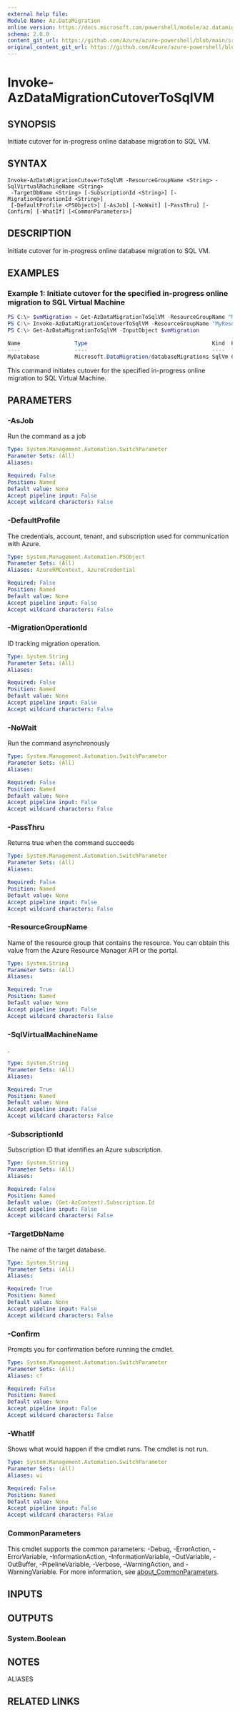 ```yaml
---
external help file: 
Module Name: Az.DataMigration
online version: https://docs.microsoft.com/powershell/module/az.datamigration/invoke-azdatamigrationcutovertosqlvm
schema: 2.0.0
content_git_url: https://github.com/Azure/azure-powershell/blob/main/src/DataMigration/DataMigration/help/Invoke-AzDataMigrationCutoverToSqlVM.md
original_content_git_url: https://github.com/Azure/azure-powershell/blob/main/src/DataMigration/DataMigration/help/Invoke-AzDataMigrationCutoverToSqlVM.md
---
```


# Invoke-AzDataMigrationCutoverToSqlVM

## SYNOPSIS
Initiate cutover for in-progress online database migration to SQL VM.

## SYNTAX

```
Invoke-AzDataMigrationCutoverToSqlVM -ResourceGroupName <String> -SqlVirtualMachineName <String>
 -TargetDbName <String> [-SubscriptionId <String>] [-MigrationOperationId <String>]
 [-DefaultProfile <PSObject>] [-AsJob] [-NoWait] [-PassThru] [-Confirm] [-WhatIf] [<CommonParameters>]
```

## DESCRIPTION
Initiate cutover for in-progress online database migration to SQL VM.

## EXAMPLES

### Example 1: Initiate cutover for the specified in-progress online migration to SQL Virtual Machine
```powershell
PS C:\> $vmMigration = Get-AzDataMigrationToSqlVM -ResourceGroupName "MyResourceGroup" -SqlVirtualMachineName "MySqlVM" -TargetDbName "MyDatabase"
PS C:\> Invoke-AzDataMigrationCutoverToSqlVM -ResourceGroupName "MyResourceGroup" -SqlVirtualMachineName "MySqlVM" -TargetDbName "MyDatabase" -MigrationOperationId $vmMigration.MigrationOperationId
PS C:\> Get-AzDataMigrationToSqlVM -InputObject $vmMigration

Name                 Type                                       Kind  ProvisioningState MigrationStatus
----                 ----                                       ----  ----------------- ---------------
MyDatabase           Microsoft.DataMigration/databaseMigrations SqlVm Completing        Completing
```

This command initiates cutover for the specified in-progress online migration to SQL Virtual Machine.

## PARAMETERS

### -AsJob
Run the command as a job

```yaml
Type: System.Management.Automation.SwitchParameter
Parameter Sets: (All)
Aliases:

Required: False
Position: Named
Default value: None
Accept pipeline input: False
Accept wildcard characters: False
```

### -DefaultProfile
The credentials, account, tenant, and subscription used for communication with Azure.

```yaml
Type: System.Management.Automation.PSObject
Parameter Sets: (All)
Aliases: AzureRMContext, AzureCredential

Required: False
Position: Named
Default value: None
Accept pipeline input: False
Accept wildcard characters: False
```

### -MigrationOperationId
ID tracking migration operation.

```yaml
Type: System.String
Parameter Sets: (All)
Aliases:

Required: False
Position: Named
Default value: None
Accept pipeline input: False
Accept wildcard characters: False
```

### -NoWait
Run the command asynchronously

```yaml
Type: System.Management.Automation.SwitchParameter
Parameter Sets: (All)
Aliases:

Required: False
Position: Named
Default value: None
Accept pipeline input: False
Accept wildcard characters: False
```

### -PassThru
Returns true when the command succeeds

```yaml
Type: System.Management.Automation.SwitchParameter
Parameter Sets: (All)
Aliases:

Required: False
Position: Named
Default value: None
Accept pipeline input: False
Accept wildcard characters: False
```

### -ResourceGroupName
Name of the resource group that contains the resource.
You can obtain this value from the Azure Resource Manager API or the portal.

```yaml
Type: System.String
Parameter Sets: (All)
Aliases:

Required: True
Position: Named
Default value: None
Accept pipeline input: False
Accept wildcard characters: False
```

### -SqlVirtualMachineName
.

```yaml
Type: System.String
Parameter Sets: (All)
Aliases:

Required: True
Position: Named
Default value: None
Accept pipeline input: False
Accept wildcard characters: False
```

### -SubscriptionId
Subscription ID that identifies an Azure subscription.

```yaml
Type: System.String
Parameter Sets: (All)
Aliases:

Required: False
Position: Named
Default value: (Get-AzContext).Subscription.Id
Accept pipeline input: False
Accept wildcard characters: False
```

### -TargetDbName
The name of the target database.

```yaml
Type: System.String
Parameter Sets: (All)
Aliases:

Required: True
Position: Named
Default value: None
Accept pipeline input: False
Accept wildcard characters: False
```

### -Confirm
Prompts you for confirmation before running the cmdlet.

```yaml
Type: System.Management.Automation.SwitchParameter
Parameter Sets: (All)
Aliases: cf

Required: False
Position: Named
Default value: None
Accept pipeline input: False
Accept wildcard characters: False
```

### -WhatIf
Shows what would happen if the cmdlet runs.
The cmdlet is not run.

```yaml
Type: System.Management.Automation.SwitchParameter
Parameter Sets: (All)
Aliases: wi

Required: False
Position: Named
Default value: None
Accept pipeline input: False
Accept wildcard characters: False
```

### CommonParameters
This cmdlet supports the common parameters: -Debug, -ErrorAction, -ErrorVariable, -InformationAction, -InformationVariable, -OutVariable, -OutBuffer, -PipelineVariable, -Verbose, -WarningAction, and -WarningVariable. For more information, see [about_CommonParameters](http://go.microsoft.com/fwlink/?LinkID=113216).

## INPUTS

## OUTPUTS

### System.Boolean

## NOTES

ALIASES

## RELATED LINKS

